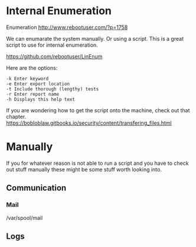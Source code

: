 # Internal Enumeration

Enumeration
http://www.rebootuser.com/?p=1758



We can enumarate the system manually. Or using a script. This is a great script to use for internal enumeration.

https://github.com/rebootuser/LinEnum

Here are the options:

    -k Enter keyword
    -e Enter export location
    -t Include thorough (lengthy) tests
    -r Enter report name
    -h Displays this help text

If you are wondering how to get the script onto the machine, check out that chapter. https://bobloblaw.gitbooks.io/security/content/transfering_files.html


# Manually

If you for whatever reason is not able to run a script and you have to check out stuff manually these might be some stuff worth looking into.

## Communication

### Mail

/var/spool/mail

## Logs